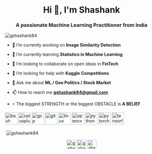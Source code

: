 <h1 align="center">Hi 👋, I'm Shashank</h1>
<h3 align="center">A passionate Machine Learning Practitioner from India</h3>

<p align="left"> <img src="https://komarev.com/ghpvc/?username=gshashank84" alt="gshashank84" /> </p>

- 🔭 I’m currently working on **Image Similarity Detection**

- 🌱 I’m currently learning **Statistics in Machine Learning**

- 👯 I’m looking to collaborate on open ideas in **FinTech**

- 🤝 I’m looking for help with **Kaggle Competitions**

- 💬 Ask me about **ML / Geo Politics / Stock Market**

- 📫 How to reach me **gshashank84@gmail.com**

- ⚡ The biggest STRENGTH or the biggest OBSTACLE is **A BELIEF**

<p align="left"><img src="https://www.vectorlogo.zone/logos/gnu_bash/gnu_bash-icon.svg" alt="bash" width="40" height="40"/> <img src="https://devicons.github.io/devicon/devicon.git/icons/cplusplus/cplusplus-original.svg" alt="cplusplus" width="40" height="40"/> <img src="https://www.vectorlogo.zone/logos/google_cloud/google_cloud-icon.svg" alt="gcp" width="40" height="40"/> <img src="https://www.vectorlogo.zone/logos/git-scm/git-scm-icon.svg" alt="git" width="40" height="40"/> <img src="https://devicons.github.io/devicon/devicon.git/icons/linux/linux-original.svg" alt="linux" width="40" height="40"/> <img src="https://www.vectorlogo.zone/logos/opencv/opencv-icon.svg" alt="opencv" width="40" height="40"/> <img src="https://devicons.github.io/devicon/devicon.git/icons/python/python-original.svg" alt="python" width="40" height="40"/> <img src="https://www.vectorlogo.zone/logos/pytorch/pytorch-icon.svg" alt="pytorch" width="40" height="40"/> <img src="https://www.vectorlogo.zone/logos/tensorflow/tensorflow-icon.svg" alt="tensorflow" width="40" height="40"/></p><p>&nbsp;<img align="center" src="https://github-readme-stats.vercel.app/api?username=gshashank84&show_icons=true" alt="gshashank84" /></p>

<p align="center">
<a href="https://linkedin.com/in/gshashank84" target="blank"><img align="center" src="https://cdn.jsdelivr.net/npm/simple-icons@3.0.1/icons/linkedin.svg" alt="gshashank84" height="30" width="30" /></a>
<a href="https://kaggle.com/gshashank84" target="blank"><img align="center" src="https://cdn.jsdelivr.net/npm/simple-icons@3.0.1/icons/kaggle.svg" alt="gshashank84" height="30" width="30" /></a>
<a href="https://medium.com/@gshashank84" target="blank"><img align="center" src="https://cdn.jsdelivr.net/npm/simple-icons@3.0.1/icons/medium.svg" alt="@gshashank84" height="30" width="30" /></a>
</p>
